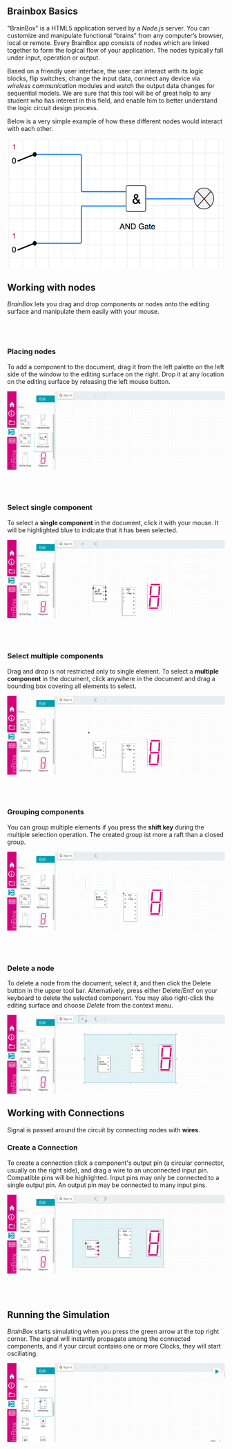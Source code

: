 ## Brainbox Basics
"BrainBox" is a HTML5 application served by a *Node.js* server. You can customize and manipulate
functional “brains” from any computer’s browser, local or remote. Every BrainBox app consists of nodes which are
linked together to form the logical flow of your application. The nodes typically fall under input, operation or
output.

Based on a friendly user interface, the user can interact with its logic blocks, flip switches, change the
input data, connect any device via *wireless communication* modules and watch the output data changes for sequential
models. We are sure that this tool will be of great help to any student who has interest in this field, and enable
him to better understand the logic circuit design process.

Below is a very simple example of how these different nodes would interact with each other.

![example](example_brain.png)

## Working with nodes
*BrainBox* lets you drag and drop components or nodes onto the editing surface and manipulate them easily with
your mouse.
<br>
<br>
<br>
<br>

### Placing nodes
To add a component to the document, drag it from the left palette on the left side of the window to the
editing surface on the right. Drop it at any location on the editing surface by releasing the left mouse button.

![](placing_nodes.gif)
<br>
<br>
<br>
<br>

### Select single component
To select a **single component** in the document, click it with your mouse. It will be highlighted blue to indicate
that it has been selected.

![](select_single_nodes.gif)
<br>
<br>
<br>
<br>

### Select multiple components
Drag and drop is not restricted only to single element. To select a **multiple component** in the document, click
anywhere in the document and drag a bounding box covering all elements to select.

![](select_multiple_nodes.gif)
<br>
<br>
<br>
<br>


### Grouping components
You can group multiple elements if you press the **shift key** during the multiple selection operation. The created *group*
ist more a raft than a closed group.

![](group_multiple_nodes.gif)
<br>
<br>
<br>
<br>

### Delete a node
To delete a node from the document, select it, and then click the Delete button in the upper tool bar. Alternatively,
press either Delete/Entf on your keyboard to delete the selected component. You may also right-click the editing surface
and choose *Delete* from the context menu.

![](delete_nodes.gif)


## Working with Connections
Signal is passed around the circuit by connecting nodes with **wires**.

### Create a Connection
To create a connection click a component's output pin (a circular connector, usually on the right side), and drag a
wire to an unconnected input pin. Compatible pins will be highlighted. Input pins may only be connected to a
single output pin. An output pin may be connected to many input pins.

![](connect_nodes.gif)
<br>
<br>
<br>
<br>


## Running the Simulation
*BrainBox* starts simulating when you press the green arrow at the top right corner. The signal will instantly
propagate among the connected components, and if your circuit contains one or more Clocks, they will start
oscillating.

![](run_simulation.gif)